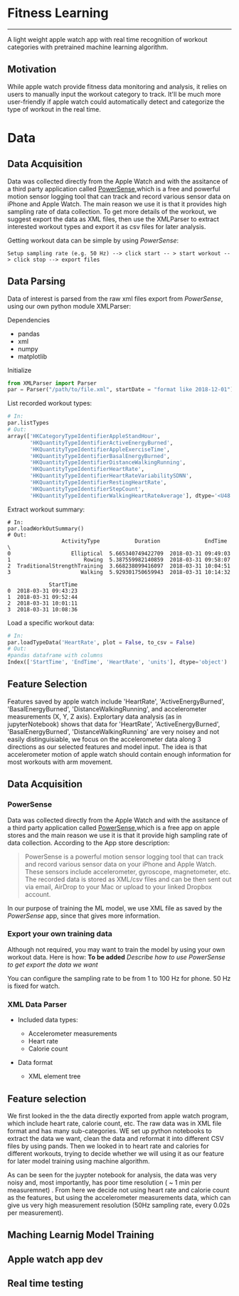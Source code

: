# Fitness Learning  
----  
A light weight apple watch app with real time recognition of workout categories with pretrained machine learning algorithm. 

## Motivation  
While apple watch provide fitness data monitoring and analysis, it relies on users to manually input the workout category to track. It'll be much more user-friendly if apple watch could automatically detect and categorize the type of workout in the real time. 


# Data   

## Data Acquisition  
Data was collected directly from the Apple Watch and with the assitance of a third party application called [PowerSense](https://itunes.apple.com/us/app/powersense-motion-sensor-data-logging-tool/id1050491381?mt=8),which is a free and powerful motion sensor logging tool that can track and record various sensor data on iPhone and Apple Watch. The main reason we use it is that it provides high sampling rate of data collection. To get more details of the workout, we suggest export the data as XML files, then use the XMLParser to extract interested workout types and export it as csv files for later analysis.

Getting workout data can be simple by using *PowerSense*:  
```
Setup sampling rate (e.g. 50 Hz) --> click start -- > start workout --> click stop --> export files  
```

## Data Parsing   
Data of interest is parsed from the raw xml files export from *PowerSense*, using our own python module XMLParser:

Dependencies  
+ pandas 
+ xml
+ numpy 
+ matplotlib 


Initialize  
```python
from XMLParser import Parser  
par = Parser("/path/to/file.xml", startDate = "format like 2018-12-01")  
```

List recorded workout types:  
```python
# In: 
par.listTypes  
# Out:
array(['HKCategoryTypeIdentifierAppleStandHour',
       'HKQuantityTypeIdentifierActiveEnergyBurned',
       'HKQuantityTypeIdentifierAppleExerciseTime',
       'HKQuantityTypeIdentifierBasalEnergyBurned',
       'HKQuantityTypeIdentifierDistanceWalkingRunning',
       'HKQuantityTypeIdentifierHeartRate',
       'HKQuantityTypeIdentifierHeartRateVariabilitySDNN',
       'HKQuantityTypeIdentifierRestingHeartRate',
       'HKQuantityTypeIdentifierStepCount',
       'HKQuantityTypeIdentifierWalkingHeartRateAverage'], dtype='<U48')
```

Extract workout summary:   

```
# In: 
par.loadWorkOutSummary()  
# Out:
                 ActivityType           Duration              EndTime  \
0                   Elliptical  5.665340749422709  2018-03-31 09:49:03   
1                       Rowing  5.387559982140859  2018-03-31 09:58:07   
2  TraditionalStrengthTraining  3.668238099416097  2018-03-31 10:04:51   
3                      Walking  5.929301750659943  2018-03-31 10:14:32   

             StartTime  
0  2018-03-31 09:43:23  
1  2018-03-31 09:52:44  
2  2018-03-31 10:01:11  
3  2018-03-31 10:08:36  

```

Load a specific workout data:  
```python
# In:
par.loadTypeData('HeartRate', plot = False, to_csv = False)
# Out:
#pandas dataframe with columns
Index(['StartTime', 'EndTime', 'HeartRate', 'units'], dtype='object')
```
## Feature Selection  
Features saved by apple watch include 'HeartRate', 'ActiveEnergyBurned', 'BasalEnergyBurned', 'DistanceWalkingRunning', and accelerometer measurements (X, Y, Z axis). Explortary data analysis (as in jupyterNotebook) shows that data for 'HeartRate', 'ActiveEnergyBurned', 'BasalEnergyBurned', 'DistanceWalkingRunning' are very noisey and not easily distinguisiable, we focus on the accelerometer data along 3 directions as our selected features and model input. The idea is that accelerometer motion of apple watch should contain enough information for most workouts with arm movement. 

## Data Acquisition  

### PowerSense
Data was collected directly from the Apple Watch and with the assitance of a third party application called [PowerSense](https://itunes.apple.com/us/app/powersense-motion-sensor-data-logging-tool/id1050491381?mt=8),which is a free app on apple stores and the main reason we use it is that it provide high sampling rate of data collection. According to the App store description:  

> PowerSense is a powerful motion sensor logging tool that can track and record various sensor data on your iPhone and Apple Watch. These sensors include accelerometer, gyroscope, magnetometer, etc. The recorded data is stored as XML/csv files and can be then sent out via email, AirDrop to your Mac or upload to your linked Dropbox account.  

In our purpose of training the ML model, we use XML file as saved by the *PowerSense* app, since that gives more information. 


### Export your own training data  
Although not required, you may want to train the model by using your own workout data. Here is how: 
**To be added** *Describe how to use PowerSense to get export the data we want*  

You can configure the sampling rate to be from 1 to 100 Hz for phone. 50 Hz is fixed for watch.

### XML Data Parser 



- Included data types:  
  + Accelerometer measurements
  + Heart rate
  + Calorie count
  
- Data format 
  + XML element tree 
  



## Feature selection  
We first looked in the the data directly exported from apple watch program, which include heart rate, calorie count, etc. The raw data was in XML file format and has many sub-categories. WE set up python notebooks to extract the data we want, clean the data and reformat it into different CSV files by using pands. Then we looked in to heart rate and calories for different workouts, trying to decide whether we will using it as our feature for later model training using machine algorithm.   

As can be seen for the juypter notebook for analysis, the data was very noisy and, most importantly, has poor time resolution ( ~ 1 min per measuremnet) . From here we decide not using heart rate and calorie count as the features, but using the accelerometer measurements data, which can give us very high measurement resolution (50Hz sampling rate, every 0.02s per measurement).   

## Maching Learnig Model Training 

## Apple watch app dev   

## Real time testing   

